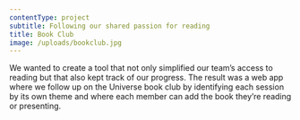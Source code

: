 ```yaml
---
contentType: project
subtitle: Following our shared passion for reading
title: Book Club
image: /uploads/bookclub.jpg
---
```


We wanted to create a tool that not only simplified our team’s access to reading but that also kept track of our progress. The result was a web app where we follow up on the Universe book club by identifying each session by its own theme and where each member can add the book they’re reading or presenting.

